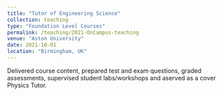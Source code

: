 ```yaml
---
title: "Tutor of Engineering Science"
collection: teaching
type: "Foundation Level Courses"
permalink: /teaching/2021-OnCampus-teaching
venue: "Aston University"
date: 2021-10-01
location: "Birmingham, UK"
---
```


Delivered course content, prepared test and exam questions, graded assessments, supervised student labs/workshops and aserved as a cover Physics Tutor.
